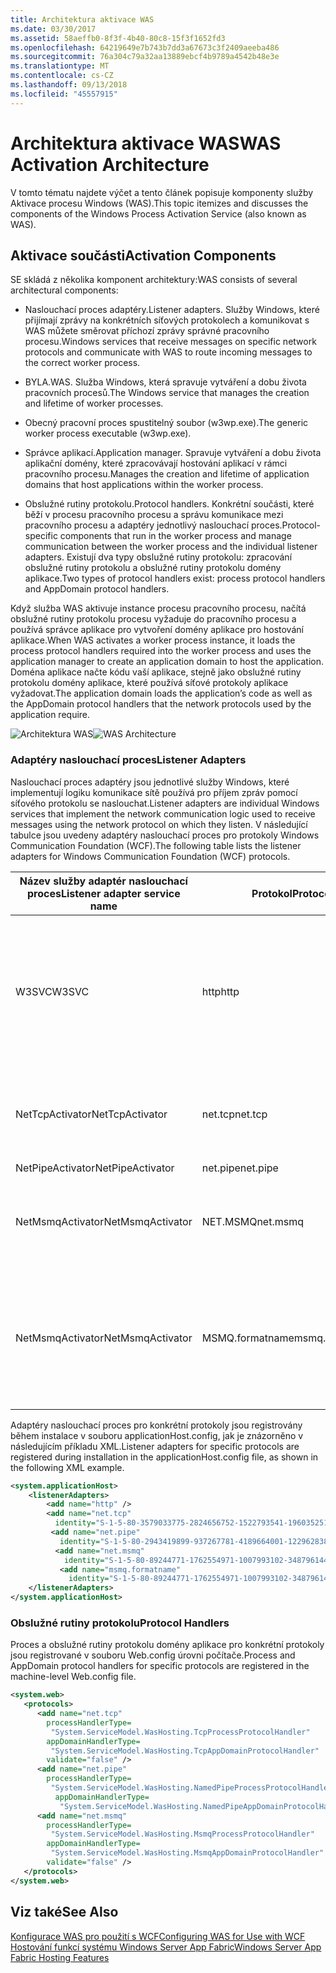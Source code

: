 ```yaml
---
title: Architektura aktivace WAS
ms.date: 03/30/2017
ms.assetid: 58aeffb0-8f3f-4b40-80c8-15f3f1652fd3
ms.openlocfilehash: 64219649e7b743b7dd3a67673c3f2409aeeba486
ms.sourcegitcommit: 76a304c79a32aa13889ebcf4b9789a4542b48e3e
ms.translationtype: MT
ms.contentlocale: cs-CZ
ms.lasthandoff: 09/13/2018
ms.locfileid: "45557915"
---
```

# <a name="was-activation-architecture"></a><span data-ttu-id="06b7d-102">Architektura aktivace WAS</span><span class="sxs-lookup"><span data-stu-id="06b7d-102">WAS Activation Architecture</span></span>
<span data-ttu-id="06b7d-103">V tomto tématu najdete výčet a tento článek popisuje komponenty služby Aktivace procesu Windows (WAS).</span><span class="sxs-lookup"><span data-stu-id="06b7d-103">This topic itemizes and discusses the components of the Windows Process Activation Service (also known as WAS).</span></span>  
  
## <a name="activation-components"></a><span data-ttu-id="06b7d-104">Aktivace součásti</span><span class="sxs-lookup"><span data-stu-id="06b7d-104">Activation Components</span></span>  
 <span data-ttu-id="06b7d-105">SE skládá z několika komponent architektury:</span><span class="sxs-lookup"><span data-stu-id="06b7d-105">WAS consists of several architectural components:</span></span>  
  
-   <span data-ttu-id="06b7d-106">Naslouchací proces adaptéry.</span><span class="sxs-lookup"><span data-stu-id="06b7d-106">Listener adapters.</span></span> <span data-ttu-id="06b7d-107">Služby Windows, které přijímají zprávy na konkrétních síťových protokolech a komunikovat s WAS můžete směrovat příchozí zprávy správné pracovního procesu.</span><span class="sxs-lookup"><span data-stu-id="06b7d-107">Windows services that receive messages on specific network protocols and communicate with WAS to route incoming messages to the correct worker process.</span></span>  
  
-   <span data-ttu-id="06b7d-108">BYLA.</span><span class="sxs-lookup"><span data-stu-id="06b7d-108">WAS.</span></span> <span data-ttu-id="06b7d-109">Služba Windows, která spravuje vytváření a dobu života pracovních procesů.</span><span class="sxs-lookup"><span data-stu-id="06b7d-109">The Windows service that manages the creation and lifetime of worker processes.</span></span>  
  
-   <span data-ttu-id="06b7d-110">Obecný pracovní proces spustitelný soubor (w3wp.exe).</span><span class="sxs-lookup"><span data-stu-id="06b7d-110">The generic worker process executable (w3wp.exe).</span></span>  
  
-   <span data-ttu-id="06b7d-111">Správce aplikací.</span><span class="sxs-lookup"><span data-stu-id="06b7d-111">Application manager.</span></span> <span data-ttu-id="06b7d-112">Spravuje vytváření a dobu života aplikační domény, které zpracovávají hostování aplikací v rámci pracovního procesu.</span><span class="sxs-lookup"><span data-stu-id="06b7d-112">Manages the creation and lifetime of application domains that host applications within the worker process.</span></span>  
  
-   <span data-ttu-id="06b7d-113">Obslužné rutiny protokolu.</span><span class="sxs-lookup"><span data-stu-id="06b7d-113">Protocol handlers.</span></span> <span data-ttu-id="06b7d-114">Konkrétní součásti, které běží v procesu pracovního procesu a správu komunikace mezi pracovního procesu a adaptéry jednotlivý naslouchací proces.</span><span class="sxs-lookup"><span data-stu-id="06b7d-114">Protocol-specific components that run in the worker process and manage communication between the worker process and the individual listener adapters.</span></span> <span data-ttu-id="06b7d-115">Existují dva typy obslužné rutiny protokolu: zpracování obslužné rutiny protokolu a obslužné rutiny protokolu domény aplikace.</span><span class="sxs-lookup"><span data-stu-id="06b7d-115">Two types of protocol handlers exist: process protocol handlers and AppDomain protocol handlers.</span></span>  
  
 <span data-ttu-id="06b7d-116">Když služba WAS aktivuje instance procesu pracovního procesu, načítá obslužné rutiny protokolu procesu vyžaduje do pracovního procesu a používá správce aplikace pro vytvoření domény aplikace pro hostování aplikace.</span><span class="sxs-lookup"><span data-stu-id="06b7d-116">When WAS activates a worker process instance, it loads the process protocol handlers required into the worker process and uses the application manager to create an application domain to host the application.</span></span> <span data-ttu-id="06b7d-117">Doména aplikace načte kódu vaší aplikace, stejně jako obslužné rutiny protokolu domény aplikace, které používá síťové protokoly aplikace vyžadovat.</span><span class="sxs-lookup"><span data-stu-id="06b7d-117">The application domain loads the application’s code as well as the AppDomain protocol handlers that the network protocols used by the application require.</span></span>  
  
 <span data-ttu-id="06b7d-118">![Architektura WAS](../../../../docs/framework/wcf/feature-details/media/wasarchitecture.gif "WASArchitecture")</span><span class="sxs-lookup"><span data-stu-id="06b7d-118">![WAS Architecture](../../../../docs/framework/wcf/feature-details/media/wasarchitecture.gif "WASArchitecture")</span></span>  
  
### <a name="listener-adapters"></a><span data-ttu-id="06b7d-119">Adaptéry naslouchací proces</span><span class="sxs-lookup"><span data-stu-id="06b7d-119">Listener Adapters</span></span>  
 <span data-ttu-id="06b7d-120">Naslouchací proces adaptéry jsou jednotlivé služby Windows, které implementují logiku komunikace sítě používá pro příjem zpráv pomocí síťového protokolu se naslouchat.</span><span class="sxs-lookup"><span data-stu-id="06b7d-120">Listener adapters are individual Windows services that implement the network communication logic used to receive messages using the network protocol on which they listen.</span></span> <span data-ttu-id="06b7d-121">V následující tabulce jsou uvedeny adaptéry naslouchací proces pro protokoly Windows Communication Foundation (WCF).</span><span class="sxs-lookup"><span data-stu-id="06b7d-121">The following table lists the listener adapters for Windows Communication Foundation (WCF) protocols.</span></span>  
  
|<span data-ttu-id="06b7d-122">Název služby adaptér naslouchací proces</span><span class="sxs-lookup"><span data-stu-id="06b7d-122">Listener adapter service name</span></span>|<span data-ttu-id="06b7d-123">Protokol</span><span class="sxs-lookup"><span data-stu-id="06b7d-123">Protocol</span></span>|<span data-ttu-id="06b7d-124">Poznámky</span><span class="sxs-lookup"><span data-stu-id="06b7d-124">Notes</span></span>|  
|-----------------------------------|--------------|-----------|  
|<span data-ttu-id="06b7d-125">W3SVC</span><span class="sxs-lookup"><span data-stu-id="06b7d-125">W3SVC</span></span>|<span data-ttu-id="06b7d-126">http</span><span class="sxs-lookup"><span data-stu-id="06b7d-126">http</span></span>|<span data-ttu-id="06b7d-127">Běžné komponenty, která poskytuje Aktivace protokolem HTTP pro internetové informační služby 7.0 nebo WCF.</span><span class="sxs-lookup"><span data-stu-id="06b7d-127">Common component that provides HTTP activation for both IIS 7.0 and WCF.</span></span>|  
|<span data-ttu-id="06b7d-128">NetTcpActivator</span><span class="sxs-lookup"><span data-stu-id="06b7d-128">NetTcpActivator</span></span>|<span data-ttu-id="06b7d-129">net.tcp</span><span class="sxs-lookup"><span data-stu-id="06b7d-129">net.tcp</span></span>|<span data-ttu-id="06b7d-130">Závisí na konfiguraci služby NetTcpPortSharing službě.</span><span class="sxs-lookup"><span data-stu-id="06b7d-130">Depends on the NetTcpPortSharing service.</span></span>|  
|<span data-ttu-id="06b7d-131">NetPipeActivator</span><span class="sxs-lookup"><span data-stu-id="06b7d-131">NetPipeActivator</span></span>|<span data-ttu-id="06b7d-132">net.pipe</span><span class="sxs-lookup"><span data-stu-id="06b7d-132">net.pipe</span></span>||  
|<span data-ttu-id="06b7d-133">NetMsmqActivator</span><span class="sxs-lookup"><span data-stu-id="06b7d-133">NetMsmqActivator</span></span>|<span data-ttu-id="06b7d-134">NET.MSMQ</span><span class="sxs-lookup"><span data-stu-id="06b7d-134">net.msmq</span></span>|<span data-ttu-id="06b7d-135">Pro použití s aplikací na základě WCF služby Řízení front zpráv.</span><span class="sxs-lookup"><span data-stu-id="06b7d-135">For use with WCF-based Message Queuing applications.</span></span>|  
|<span data-ttu-id="06b7d-136">NetMsmqActivator</span><span class="sxs-lookup"><span data-stu-id="06b7d-136">NetMsmqActivator</span></span>|<span data-ttu-id="06b7d-137">MSMQ.formatname</span><span class="sxs-lookup"><span data-stu-id="06b7d-137">msmq.formatname</span></span>|<span data-ttu-id="06b7d-138">Poskytuje zpětné kompatibilitě se stávajícími aplikacemi služby Řízení front zpráv.</span><span class="sxs-lookup"><span data-stu-id="06b7d-138">Provides backwards compatibility with existing Message Queuing applications.</span></span>|  
  
 <span data-ttu-id="06b7d-139">Adaptéry naslouchací proces pro konkrétní protokoly jsou registrovány během instalace v souboru applicationHost.config, jak je znázorněno v následujícím příkladu XML.</span><span class="sxs-lookup"><span data-stu-id="06b7d-139">Listener adapters for specific protocols are registered during installation in the applicationHost.config file, as shown in the following XML example.</span></span>  
  
```xml  
<system.applicationHost>  
    <listenerAdapters>  
        <add name="http" />  
        <add name="net.tcp"   
          identity="S-1-5-80-3579033775-2824656752-1522793541-1960352512-462907086" />  
         <add name="net.pipe"   
           identity="S-1-5-80-2943419899-937267781-4189664001-1229628381-3982115073" />  
          <add name="net.msmq"   
            identity="S-1-5-80-89244771-1762554971-1007993102-348796144-2203111529" />  
           <add name="msmq.formatname"   
             identity="S-1-5-80-89244771-1762554971-1007993102-348796144-2203111529" />  
    </listenerAdapters>  
</system.applicationHost>  
```  
  
### <a name="protocol-handlers"></a><span data-ttu-id="06b7d-140">Obslužné rutiny protokolu</span><span class="sxs-lookup"><span data-stu-id="06b7d-140">Protocol Handlers</span></span>  
 <span data-ttu-id="06b7d-141">Proces a obslužné rutiny protokolu domény aplikace pro konkrétní protokoly jsou registrované v souboru Web.config úrovni počítače.</span><span class="sxs-lookup"><span data-stu-id="06b7d-141">Process and AppDomain protocol handlers for specific protocols are registered in the machine-level Web.config file.</span></span>  
  
```xml  
<system.web>  
   <protocols>  
      <add name="net.tcp"   
        processHandlerType=  
         "System.ServiceModel.WasHosting.TcpProcessProtocolHandler"  
        appDomainHandlerType=  
         "System.ServiceModel.WasHosting.TcpAppDomainProtocolHandler"  
        validate="false" />  
      <add name="net.pipe"   
        processHandlerType=  
         "System.ServiceModel.WasHosting.NamedPipeProcessProtocolHandler"  
          appDomainHandlerType=  
           "System.ServiceModel.WasHosting.NamedPipeAppDomainProtocolHandler"/>  
      <add name="net.msmq"  
        processHandlerType=  
         "System.ServiceModel.WasHosting.MsmqProcessProtocolHandler"  
        appDomainHandlerType=  
         "System.ServiceModel.WasHosting.MsmqAppDomainProtocolHandler"  
        validate="false" />  
   </protocols>  
</system.web>  
```  
  
## <a name="see-also"></a><span data-ttu-id="06b7d-142">Viz také</span><span class="sxs-lookup"><span data-stu-id="06b7d-142">See Also</span></span>  
 [<span data-ttu-id="06b7d-143">Konfigurace WAS pro použití s WCF</span><span class="sxs-lookup"><span data-stu-id="06b7d-143">Configuring WAS for Use with WCF</span></span>](../../../../docs/framework/wcf/feature-details/configuring-the-wpa--service-for-use-with-wcf.md)  
 [<span data-ttu-id="06b7d-144">Hostování funkcí systému Windows Server App Fabric</span><span class="sxs-lookup"><span data-stu-id="06b7d-144">Windows Server App Fabric Hosting Features</span></span>](https://go.microsoft.com/fwlink/?LinkId=201276)
